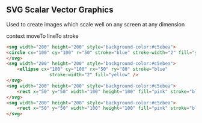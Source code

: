 ## SVG Scalar Vector Graphics

Used to create images which scale well on any screen at any dimension

context
moveTo
lineTo
stroke

```html
<svg width="200" height="200" style="background-color:#c5ebea">
<circle cx="100" cy="100" r="50" stroke="blue" stroke-width="2" fill="yellow" />
</svg>
<svg width="200" height="200" style="background-color:#c5ebea">
    <ellipse cx="100" cy="100" rx="50" ry="80" stroke="blue" 
                stroke-width="2" fill="yellow" />
</svg>
<svg width="200" height="200" style="background-color:#c5ebea">
    <rect x="50" y="50" width="100" height="100" fill="pink" stroke="blue" stroke-width="2"/>
</svg>
<svg width="200" height="200" style="background-color:#c5ebea">
    <rect x="50" y="50" width="100" height="100" fill="pink" stroke="blue" stroke-width="2" class="transparent" />
</svg>
```
